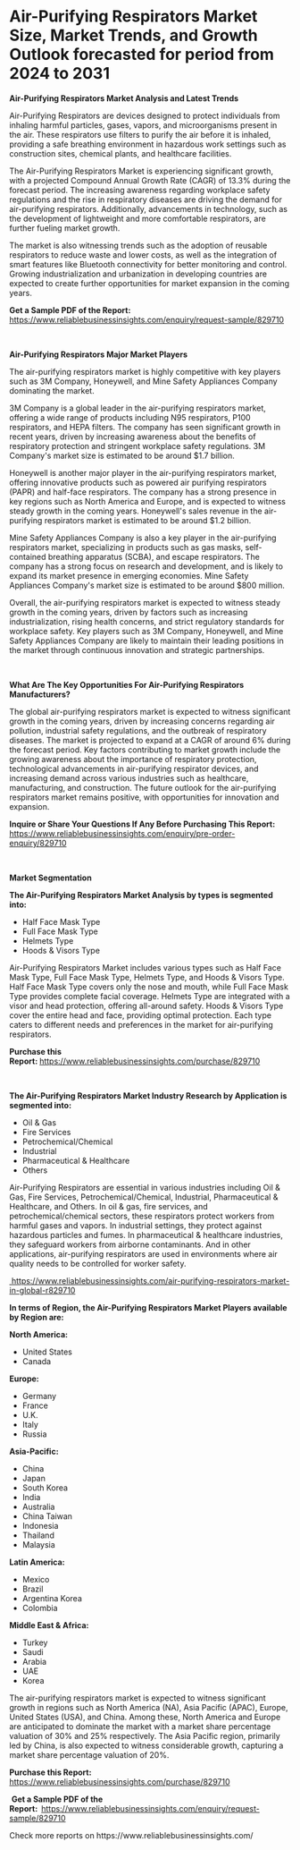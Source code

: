 <p><h1>Air-Purifying Respirators Market Size, Market Trends, and Growth Outlook forecasted for period from 2024 to 2031</h1></p><p><strong>Air-Purifying Respirators Market Analysis and Latest Trends</strong></p>
<p><p>Air-Purifying Respirators are devices designed to protect individuals from inhaling harmful particles, gases, vapors, and microorganisms present in the air. These respirators use filters to purify the air before it is inhaled, providing a safe breathing environment in hazardous work settings such as construction sites, chemical plants, and healthcare facilities.</p><p>The Air-Purifying Respirators Market is experiencing significant growth, with a projected Compound Annual Growth Rate (CAGR) of 13.3% during the forecast period. The increasing awareness regarding workplace safety regulations and the rise in respiratory diseases are driving the demand for air-purifying respirators. Additionally, advancements in technology, such as the development of lightweight and more comfortable respirators, are further fueling market growth.</p><p>The market is also witnessing trends such as the adoption of reusable respirators to reduce waste and lower costs, as well as the integration of smart features like Bluetooth connectivity for better monitoring and control. Growing industrialization and urbanization in developing countries are expected to create further opportunities for market expansion in the coming years.</p></p>
<p><strong>Get a Sample PDF of the Report:&nbsp;</strong> <a href="https://www.reliablebusinessinsights.com/enquiry/request-sample/829710">https://www.reliablebusinessinsights.com/enquiry/request-sample/829710</a></p>
<p>&nbsp;</p>
<p><strong>Air-Purifying Respirators Major Market Players</strong></p>
<p><p>The air-purifying respirators market is highly competitive with key players such as 3M Company, Honeywell, and Mine Safety Appliances Company dominating the market. </p><p>3M Company is a global leader in the air-purifying respirators market, offering a wide range of products including N95 respirators, P100 respirators, and HEPA filters. The company has seen significant growth in recent years, driven by increasing awareness about the benefits of respiratory protection and stringent workplace safety regulations. 3M Company's market size is estimated to be around $1.7 billion.</p><p>Honeywell is another major player in the air-purifying respirators market, offering innovative products such as powered air purifying respirators (PAPR) and half-face respirators. The company has a strong presence in key regions such as North America and Europe, and is expected to witness steady growth in the coming years. Honeywell's sales revenue in the air-purifying respirators market is estimated to be around $1.2 billion.</p><p>Mine Safety Appliances Company is also a key player in the air-purifying respirators market, specializing in products such as gas masks, self-contained breathing apparatus (SCBA), and escape respirators. The company has a strong focus on research and development, and is likely to expand its market presence in emerging economies. Mine Safety Appliances Company's market size is estimated to be around $800 million.</p><p>Overall, the air-purifying respirators market is expected to witness steady growth in the coming years, driven by factors such as increasing industrialization, rising health concerns, and strict regulatory standards for workplace safety. Key players such as 3M Company, Honeywell, and Mine Safety Appliances Company are likely to maintain their leading positions in the market through continuous innovation and strategic partnerships.</p></p>
<p>&nbsp;</p>
<p><strong>What Are The Key Opportunities For Air-Purifying Respirators Manufacturers?</strong></p>
<p><p>The global air-purifying respirators market is expected to witness significant growth in the coming years, driven by increasing concerns regarding air pollution, industrial safety regulations, and the outbreak of respiratory diseases. The market is projected to expand at a CAGR of around 6% during the forecast period. Key factors contributing to market growth include the growing awareness about the importance of respiratory protection, technological advancements in air-purifying respirator devices, and increasing demand across various industries such as healthcare, manufacturing, and construction. The future outlook for the air-purifying respirators market remains positive, with opportunities for innovation and expansion.</p></p>
<p><strong>Inquire or Share Your Questions If Any Before Purchasing This Report:</strong> <a href="https://www.reliablebusinessinsights.com/enquiry/pre-order-enquiry/829710">https://www.reliablebusinessinsights.com/enquiry/pre-order-enquiry/829710</a></p>
<p>&nbsp;</p>
<p><strong>Market Segmentation</strong></p>
<p><strong>The Air-Purifying Respirators Market Analysis by types is segmented into:</strong></p>
<p><ul><li>Half Face Mask Type</li><li>Full Face Mask Type</li><li>Helmets Type</li><li>Hoods & Visors Type</li></ul></p>
<p><p>Air-Purifying Respirators Market includes various types such as Half Face Mask Type, Full Face Mask Type, Helmets Type, and Hoods & Visors Type. Half Face Mask Type covers only the nose and mouth, while Full Face Mask Type provides complete facial coverage. Helmets Type are integrated with a visor and head protection, offering all-around safety. Hoods & Visors Type cover the entire head and face, providing optimal protection. Each type caters to different needs and preferences in the market for air-purifying respirators.</p></p>
<p><strong>Purchase this Report:&nbsp;</strong><a href="https://www.reliablebusinessinsights.com/purchase/829710">https://www.reliablebusinessinsights.com/purchase/829710</a></p>
<p>&nbsp;</p>
<p><strong>The Air-Purifying Respirators Market Industry Research by Application is segmented into:</strong></p>
<p><ul><li>Oil & Gas</li><li>Fire Services</li><li>Petrochemical/Chemical</li><li>Industrial</li><li>Pharmaceutical & Healthcare</li><li>Others</li></ul></p>
<p><p>Air-Purifying Respirators are essential in various industries including Oil & Gas, Fire Services, Petrochemical/Chemical, Industrial, Pharmaceutical & Healthcare, and Others. In oil & gas, fire services, and petrochemical/chemical sectors, these respirators protect workers from harmful gases and vapors. In industrial settings, they protect against hazardous particles and fumes. In pharmaceutical & healthcare industries, they safeguard workers from airborne contaminants. And in other applications, air-purifying respirators are used in environments where air quality needs to be controlled for worker safety.</p></p>
<p><a href="https://www.reliablebusinessinsights.com/air-purifying-respirators-market-in-global-r829710">&nbsp;https://www.reliablebusinessinsights.com/air-purifying-respirators-market-in-global-r829710</a></p>
<p><strong>In terms of Region, the Air-Purifying Respirators Market Players available by Region are:</strong></p>
<p>
    <p> <strong> North America: </strong>
        <ul>
            <li>United States</li>
            <li>Canada</li>
        </ul>
        </p> 
    <p> <strong> Europe: </strong>
        <ul>
            <li>Germany</li>
            <li>France</li>
            <li>U.K.</li>
            <li>Italy</li>
            <li>Russia</li>
        </ul>
        </p> 
    <p> <strong> Asia-Pacific: </strong>
        <ul>
            <li>China</li>
            <li>Japan</li>
            <li>South Korea</li>
            <li>India</li>
            <li>Australia</li>
            <li>China Taiwan</li>
            <li>Indonesia</li>
            <li>Thailand</li>
            <li>Malaysia</li>
        </ul>
        </p> 
    <p> <strong> Latin America: </strong>
        <ul>
            <li>Mexico</li>
            <li>Brazil</li>
            <li>Argentina Korea</li>
            <li>Colombia</li>
        </ul>
        </p> 
    <p> <strong> Middle East & Africa: </strong>
        <ul>
            <li>Turkey</li>
            <li>Saudi</li>
            <li>Arabia</li>
            <li>UAE</li>
            <li>Korea</li>
        </ul>
    </p>
    </p>
<p><p>The air-purifying respirators market is expected to witness significant growth in regions such as North America (NA), Asia Pacific (APAC), Europe, United States (USA), and China. Among these, North America and Europe are anticipated to dominate the market with a market share percentage valuation of 30% and 25% respectively. The Asia Pacific region, primarily led by China, is also expected to witness considerable growth, capturing a market share percentage valuation of 20%.</p></p>
<p><strong>Purchase this Report: </strong><a href="https://www.reliablebusinessinsights.com/purchase/829710">https://www.reliablebusinessinsights.com/purchase/829710</a></p>
<p>&nbsp;<strong>Get a Sample PDF of the Report:&nbsp;&nbsp;</strong><a href="https://www.reliablebusinessinsights.com/enquiry/request-sample/829710">https://www.reliablebusinessinsights.com/enquiry/request-sample/829710</a></p>
<p><strong></strong></p>
<p>Check more reports on https://www.reliablebusinessinsights.com/</p>